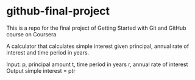 # github-final-project
This is a repo for the final project of Getting Started with Git and GitHub course on Coursera


A calculator that calculates simple interest given principal, annual rate of interest and time period in years.

Input:
   p, principal amount
   t, time period in years
   r, annual rate of interest
Output
   simple interest = p*t*r
